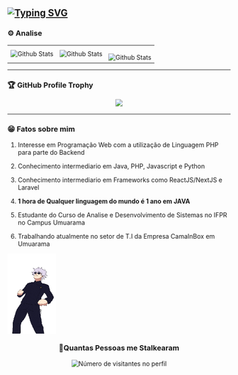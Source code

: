 ## [![Typing SVG](https://readme-typing-svg.herokuapp.com?font=Agbalumo&pause=1000&random=false&width=435&lines=Olá%2C+meu+nome+É+Douglas+Ryosuke+Mitui+Sugano)](https://git.io/typing-svg)

### ⚙️ Analise

<table>
  <tr>
    <td>
      <img
        align="left"
        src="https://github-readme-stats.vercel.app/api?username=Drmsugano&theme=dark&hide_border=false&include_all_commits=true"
        alt="Github Stats"
      />
    </td>
    <td>
      <img
        align="left"
        src="https://github-readme-stats.vercel.app/api/top-langs/?username=Drmsugano&theme=dark&hide_border=false&include_all_commits=true&count_private=true&layout=compact"
        alt="Github Stats"
      />
    </td>
    <td>
      <br />
      <img
        align="left"
        src="https://github-readme-streak-stats.herokuapp.com/?user=Drmsugano&theme=dark&hide_border=false"
        alt="Github Stats"
      />
    </td>
  </tr>
</table>

--- 

### 🏆 GitHub Profile Trophy

<p align="center">
  <a
    href="https://github.com/ryo-ma/github-profile-trophy"
    title="repositório de troféus"
  >
    <img
      width="800"
      src="https://github-profile-trophy.vercel.app/?username=Drmsugano&column=8&theme=darkhub&no-frame=true&no-bg=true"
    />
  </a>
</p>

---

### 😁 Fatos sobre mim
<ol>
 <li>
   <p>Interesse em Programação Web com a utilização de Linguagem PHP para parte do Backend</p>
 </li>
 <li>
   <p>Conhecimento intermediario em Java, PHP, Javascript e Python</p>
 </li>
  <li>
    <p>Conhecimento intermediario em Frameworks como ReactJS/NextJS e Laravel</p>
  </li>
  <li>
    <p>
      <b>1 hora de Qualquer linguagem do mundo é 1 ano em JAVA</b>
    </p>
  </li>
 <li>
   Estudante do Curso de Analise e Desenvolvimento de Sistemas no IFPR no Campus Umuarama
 </li>
 <li>
   <p>Trabalhando atualmente no setor de T.I da Empresa CamaInBox em Umuarama</p>
 </li>
</ol>
<div style="display: flex; justify-content: space-between">
  <img src="gojo.gif" width="110px" height="180px">
</div>
<div align="center">
  <h3><b>📍Quantas Pessoas me Stalkearam</b></h3>
</div>

<p align="center">
  <img
    src="https://profile-counter.glitch.me/Drmsugano/count.svg"
    alt="Número de visitantes no perfil"
  />
</p>
